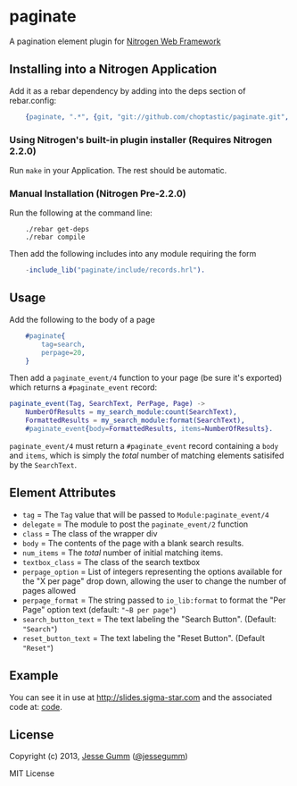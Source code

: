 # paginate

A pagination element plugin for [Nitrogen Web Framework](http://nitrogenoproject.com)

## Installing into a Nitrogen Application

Add it as a rebar dependency by adding into the deps section of rebar.config:

```erlang
	{paginate, ".*", {git, "git://github.com/choptastic/paginate.git", {branch, master}}}
```

### Using Nitrogen's built-in plugin installer (Requires Nitrogen 2.2.0)

Run `make` in your Application. The rest should be automatic.

### Manual Installation (Nitrogen Pre-2.2.0)

Run the following at the command line:

```shell
	./rebar get-deps
	./rebar compile
```

Then add the following includes into any module requiring the form

```erlang
	-include_lib("paginate/include/records.hrl").
```

## Usage

Add the following to the body of a page

```erlang
	#paginate{
		tag=search,
		perpage=20,
	}
```

Then add a `paginate_event/4` function to your page (be sure it's exported) which returns a `#paginate_event` record:

```erlang
paginate_event(Tag, SearchText, PerPage, Page) ->
	NumberOfResults = my_search_module:count(SearchText),
	FormattedResults = my_search_module:format(SearchText),
	#paginate_event{body=FormattedResults, items=NumberOfResults}.
```

`paginate_event/4` must return a `#paginate_event` record containing a `body` and `items`, which is simply the *total* number of matching elements satisifed by the `SearchText`.

## Element Attributes

+ `tag` = The `Tag` value that will be passed to `Module:paginate_event/4`
+ `delegate` = The module to post the `paginate_event/2` function
+ `class` = The class of the wrapper div
+ `body` = The contents of the page with a blank search results.
+ `num_items` = The *total* number of initial matching items.
+ `textbox_class` = The class of the search textbox
+ `perpage_option` = List of integers representing the options available for the "X per page" drop down, allowing the user to change the number of pages allowed
+ `perpage_format` = The string passed to `io_lib:format` to format the "Per Page" option text (default: `"~B per page"`)
+ `search_button_text` = The text labeling the "Search Button". (Default: `"Search"`)
+ `reset_button_text` = The text labeling the "Reset Button". (Default `"Reset"`)

## Example

You can see it in use at http://slides.sigma-star.com and the associated code at: [code](https://github.com/choptastic/sliderl/blob/master/src/pages/index.erl).

## License

Copyright (c) 2013, [Jesse Gumm](http://sigma-star.com/page/jesse)
([@jessegumm](http://twitter.com/jessegumm))

MIT License
